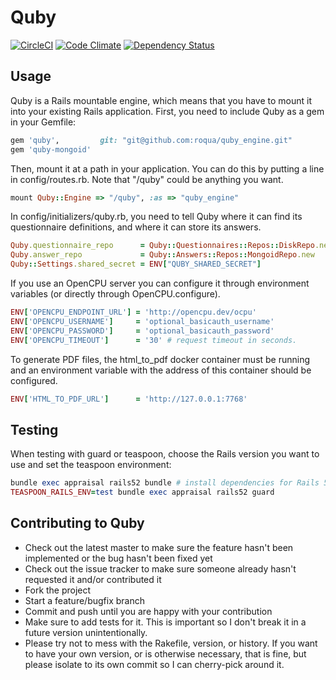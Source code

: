 Quby
====
[![CircleCI](https://circleci.com/gh/roqua/quby_engine.png?circle-token=b8c29e6c847094da985e5cbcd0e20648b11f0217&style=shield)](https://circleci.com/gh/roqua/quby_engine)
[![Code Climate](https://codeclimate.com/github/roqua/quby_engine/badges/gpa.svg)](https://codeclimate.com/github/roqua/quby_engine)
[![Dependency Status](https://gemnasium.com/roqua/quby_engine.svg)](https://gemnasium.com/roqua/quby_engine)

## Usage

Quby is a Rails mountable engine, which means that you have to mount it
into your existing Rails application. First, you need to include Quby as a gem in your Gemfile:

```ruby
gem 'quby',         git: "git@github.com:roqua/quby_engine.git"
gem 'quby-mongoid'
```

Then, mount it at a path in your application. You can do this by putting a line
in config/routes.rb. Note that "/quby" could be anything you want.

```ruby
mount Quby::Engine => "/quby", :as => "quby_engine"
```

In config/initializers/quby.rb, you need to tell Quby where it can find its questionnaire definitions,
and where it can store its answers.

```ruby
Quby.questionnaire_repo      = Quby::Questionnaires::Repos::DiskRepo.new(Rails.root.join("db/questionnaires/definitions"))
Quby.answer_repo             = Quby::Answers::Repos::MongoidRepo.new
Quby::Settings.shared_secret = ENV["QUBY_SHARED_SECRET"]
```

If you use an OpenCPU server you can configure it through environment variables (or directly through OpenCPU.configure).

```ruby
ENV['OPENCPU_ENDPOINT_URL'] = 'http://opencpu.dev/ocpu'
ENV['OPENCPU_USERNAME']     = 'optional_basicauth_username'
ENV['OPENCPU_PASSWORD']     = 'optional_basicauth_password'
ENV['OPENCPU_TIMEOUT']      = '30' # request timeout in seconds.
```

To generate PDF files, the html_to_pdf docker container must be running and an environment variable with the address of this container should be configured.

```ruby
ENV['HTML_TO_PDF_URL']      = 'http://127.0.0.1:7768'
```

## Testing

When testing with guard or teaspoon, choose the Rails version you want to use and set the teaspoon environment:

```ruby
bundle exec appraisal rails52 bundle # install dependencies for Rails 5.2
TEASPOON_RAILS_ENV=test bundle exec appraisal rails52 guard
```

## Contributing to Quby

* Check out the latest master to make sure the feature hasn't been implemented
  or the bug hasn't been fixed yet
* Check out the issue tracker to make sure someone already hasn't requested it
  and/or contributed it
* Fork the project
* Start a feature/bugfix branch
* Commit and push until you are happy with your contribution
* Make sure to add tests for it. This is important so I don't break it in a
  future version unintentionally.
* Please try not to mess with the Rakefile, version, or history. If you want to
  have your own version, or is otherwise necessary, that is fine, but please
  isolate to its own commit so I can cherry-pick around it.
